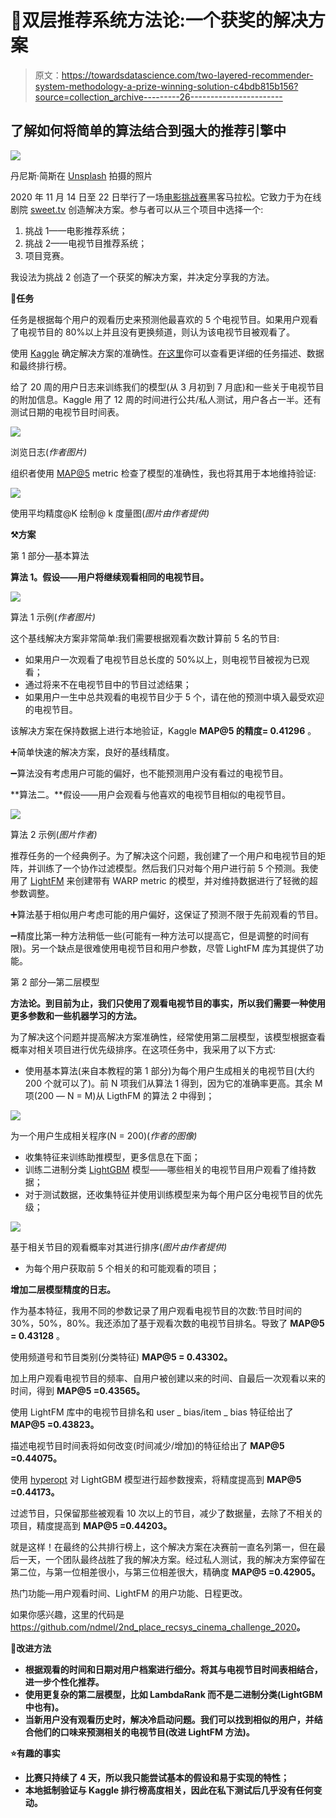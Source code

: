 # 🥈双层推荐系统方法论:一个获奖的解决方案

> 原文：<https://towardsdatascience.com/two-layered-recommender-system-methodology-a-prize-winning-solution-c4bdb815b156?source=collection_archive---------26----------------------->

## 了解如何将简单的算法结合到强大的推荐引擎中

![](img/cbecdec875cd2e1ef52051a19ff6689d.png)

丹尼斯·简斯在 [Unsplash](https://unsplash.com?utm_source=medium&utm_medium=referral) 拍摄的照片

2020 年 11 月 14 日至 22 日举行了一场[电影挑战赛](https://cinema.wechallenge.it/ru)黑客马拉松。它致力于为在线剧院 [sweet.tv](https://sweet.tv/ru) 创造解决方案。参与者可以从三个项目中选择一个:

1.  挑战 1——电影推荐系统；
2.  挑战 2——电视节目推荐系统；
3.  项目竞赛。

我设法为挑战 2 创造了一个获奖的解决方案，并决定分享我的方法。

**📃任务**

任务是根据每个用户的观看历史来预测他最喜欢的 5 个电视节目。如果用户观看了电视节目的 80%以上并且没有更换频道，则认为该电视节目被观看了。

使用 [Kaggle](https://www.kaggle.com/) 确定解决方案的准确性。[在这里](https://www.kaggle.com/c/sweettv-tv-program-recommender/overview)你可以查看更详细的任务描述、数据和最终排行榜。

给了 20 周的用户日志来训练我们的模型(从 3 月初到 7 月底)和一些关于电视节目的附加信息。Kaggle 用了 12 周的时间进行公共/私人测试，用户各占一半。还有测试日期的电视节目时间表。

![](img/665cf89839f91d6fa52dfae4c9ca07ea.png)

浏览日志(*作者图片)*

组织者使用 [MAP@5](https://habr.com/ru/company/econtenta/blog/303458/) metric 检查了模型的准确性，我也将其用于本地维持验证:

![](img/ef26ff72876093aa299d57197e3926eb.png)

使用平均精度@K 绘制@ k 度量图(*图片由作者提供)*

**⚒方案**

第 1 部分—基本算法

**算法 1。假设——用户将继续观看相同的电视节目。**

![](img/532d1ee677f9fedb2818a3c068cdc3b3.png)

算法 1 示例(*作者图片)*

这个基线解决方案非常简单:我们需要根据观看次数计算前 5 名的节目:

*   如果用户一次观看了电视节目总长度的 50%以上，则电视节目被视为已观看；
*   通过将来不在电视节目中的节目过滤结果；
*   如果用户一生中总共观看的电视节目少于 5 个，请在他的预测中填入最受欢迎的电视节目。

该解决方案在保持数据上进行本地验证，Kaggle **MAP@5 的精度= 0.41296** 。

➕简单快速的解决方案，良好的基线精度。

➖算法没有考虑用户可能的偏好，也不能预测用户没有看过的电视节目。

**算法二。**假设——用户会观看与他喜欢的电视节目相似的电视节目。

![](img/e3ec833b9363a25463cc9496bdca5ad1.png)

算法 2 示例(*图片作者)*

推荐任务的一个经典例子。为了解决这个问题，我创建了一个用户和电视节目的矩阵，并训练了一个协作过滤模型。然后我们只对每个用户进行前 5 个预测。我使用了 [LightFM](https://github.com/lyst/lightfm) 来创建带有 WARP metric 的模型，并对维持数据进行了轻微的超参数调整。

➕算法基于相似用户考虑可能的用户偏好，这保证了预测不限于先前观看的节目。

➖精度比第一种方法稍低一些(可能有一种方法可以提高它，但是调整的时间有限)。另一个缺点是很难使用电视节目和用户参数，尽管 LightFM 库为其提供了功能。

第 2 部分—第二层模型

**方法论。到目前为止，我们只使用了观看电视节目的事实，所以我们需要一种使用更多参数和一些机器学习的方法。**

为了解决这个问题并提高解决方案准确性，经常使用第二层模型，该模型根据查看概率对相关项目进行优先级排序。在这项任务中，我采用了以下方式:

*   使用基本算法(来自本教程的第 1 部分)为每个用户生成相关的电视节目(大约 200 个就可以了)。前 N 项我们从算法 1 得到，因为它的准确率更高。其余 M 项(200 — N = M)从 LigthFM 的算法 2 中得到；

![](img/9bd206d0a413a6d2de6ce76affe7e8e5.png)

为一个用户生成相关程序(N = 200)(*作者的图像)*

*   收集特征来训练助推模型，更多信息在下面；
*   训练二进制分类 [LightGBM](https://lightgbm.readthedocs.io/en/latest/) 模型——哪些相关的电视节目用户观看了维持数据；
*   对于测试数据，还收集特征并使用训练模型来为每个用户区分电视节目的优先级；

![](img/61f93c61460b112198df8d985dbd5019.png)

基于相关节目的观看概率对其进行排序(*图片由作者提供)*

*   为每个用户获取前 5 个相关的和可能观看的项目；

**增加二层模型精度的日志。**

作为基本特征，我用不同的参数记录了用户观看电视节目的次数:节目时间的 30%，50%，80%。我还添加了基于观看次数的电视节目排名。导致了 **MAP@5 = 0.43128** 。

使用频道号和节目类别(分类特征) **MAP@5 = 0.43302。**

加上用户观看电视节目的频率、自用户被创建以来的时间、自最后一次观看以来的时间，得到 **MAP@5 =0.43565。**

使用 LightFM 库中的电视节目排名和 user _ bias/item _ bias 特征给出了 **MAP@5 =0.43823。**

描述电视节目时间表将如何改变(时间减少/增加)的特征给出了 **MAP@5 =0.44075。**

使用 [hyperopt](https://github.com/hyperopt/hyperopt) 对 LightGBM 模型进行超参数搜索，将精度提高到 **MAP@5 =0.44173。**

过滤节目，只保留那些被观看 10 次以上的节目，减少了数据量，去除了不相关的项目，精度提高到 **MAP@5 =0.44203。**

就是这样！在最终的公共排行榜上，这个解决方案在决赛前一直名列第一，但在最后一天，一个团队最终战胜了我的解决方案。经过私人测试，我的解决方案停留在第二位，与第一位相差很小，与第三位相差很大，精确度 **MAP@5 =0.42905。**

热门功能—用户观看时间、LightFM 的用户功能、日程更改。

如果你感兴趣，这里的代码是<https://github.com/ndmel/2nd_place_recsys_cinema_challenge_2020>**。**

****🔮改进方法****

*   **根据观看的时间和日期对用户档案进行细分。将其与电视节目时间表相结合，进一步个性化推荐。**
*   **使用更复杂的第二层模型，比如 LambdaRank 而不是二进制分类(LightGBM 中也有)。**
*   **当新用户没有观看历史时，解决冷启动问题。我们可以找到相似的用户，并结合他们的口味来预测相关的电视节目(改进 LightFM 方法)。**

****⭐有趣的事实****

*   **比赛只持续了 4 天，所以我只能尝试基本的假设和易于实现的特性；**
*   **本地抵制验证与 Kaggle 排行榜高度相关，因此在私下测试后几乎没有任何变动。**